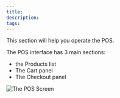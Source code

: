 ```yaml
---
title: 
description: 
tags: 
---
```


This section will help you operate the POS.

The POS interface has 3 main sections:
- the Products list
- The Cart panel
- The Checkout panel

![The POS Screen](https://s3.amazonaws.com/wcpos/screenshots/Point_of_Sale_-_Localhost_2016-12-18_12-44-17.png)


